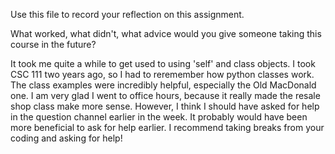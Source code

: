Use this file to record your reflection on this assignment. 

What worked, what didn't, what advice would you give someone taking this course in the future?

It took me quite a while to get used to using 'self' and class objects. I took CSC 111 two years ago, so I had to reremember how python classes work. The class examples were incredibly helpful, especially the Old MacDonald one. I am very glad I went to office hours, because it really made the resale shop class make more sense. However, I think I should have asked for help in the question channel earlier in the week. It probably would have been more beneficial to ask for help earlier. I recommend taking breaks from your coding and asking for help!